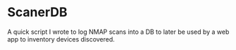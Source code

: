 # ScanerDB
A quick script I wrote to log NMAP scans into a DB to later be used by a web app to inventory devices discovered.
